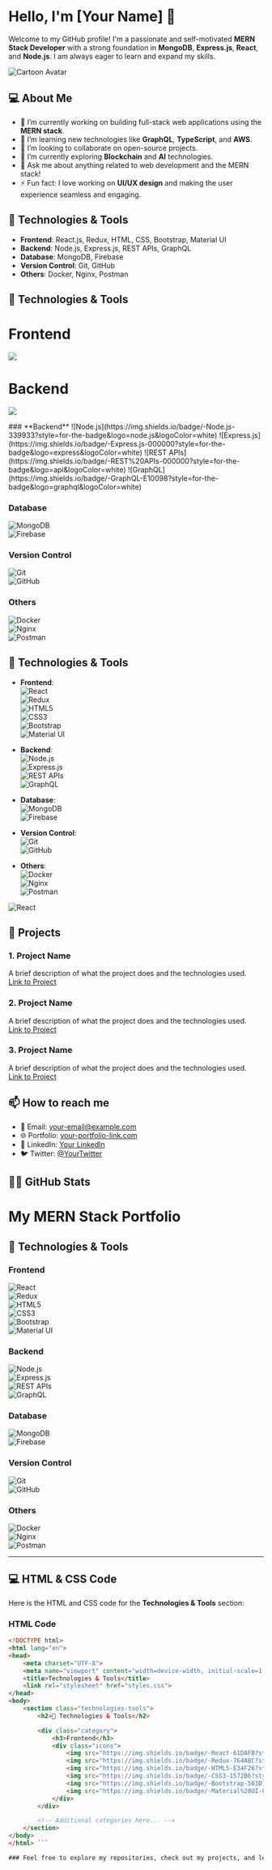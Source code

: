 # Hello, I'm [Your Name] 👋

Welcome to my GitHub profile! I'm a passionate and self-motivated **MERN Stack Developer** with a strong foundation in **MongoDB**, **Express.js**, **React**, and **Node.js**. I am always eager to learn and expand my skills.

![Cartoon Avatar](https://link-to-your-cartoon-image.jpg)  <!-- Update with your own image link -->

## 💻 About Me

- 🔭 I’m currently working on building full-stack web applications using the **MERN stack**.
- 🌱 I’m learning new technologies like **GraphQL**, **TypeScript**, and **AWS**.
- 👯 I’m looking to collaborate on open-source projects.
- 🤔 I’m currently exploring **Blockchain** and **AI** technologies.
- 💬 Ask me about anything related to web development and the MERN stack!
- ⚡ Fun fact: I love working on **UI/UX design** and making the user experience seamless and engaging.

## 🔧 Technologies & Tools

- **Frontend**: React.js, Redux, HTML, CSS, Bootstrap, Material UI
- **Backend**: Node.js, Express.js, REST APIs, GraphQL
- **Database**: MongoDB, Firebase
- **Version Control**: Git, GitHub
- **Others**: Docker, Nginx, Postman
## 🔧 Technologies & Tools
  <p align="center">
  <h1>Frontend</h1>
  <a href="https://skillicons.dev">
    <img src="https://skillicons.dev/icons?i=html,css,js,react,redux,nextjs,bootstrap,materialui" />
  </a>
</p>
  <p align="center">
     <h1>Backend</h1>
  <a href="https://skillicons.dev">
    <img src="https://skillicons.dev/icons?i=nodejs,expressjs,restapi," />
  </a>
</p>
### **Backend**  
  ![Node.js](https://img.shields.io/badge/-Node.js-339933?style=for-the-badge&logo=node.js&logoColor=white)  
  ![Express.js](https://img.shields.io/badge/-Express.js-000000?style=for-the-badge&logo=express&logoColor=white)  
  ![REST APIs](https://img.shields.io/badge/-REST%20APIs-000000?style=for-the-badge&logo=api&logoColor=white)  
  ![GraphQL](https://img.shields.io/badge/-GraphQL-E10098?style=for-the-badge&logo=graphql&logoColor=white)

### **Database**  
  ![MongoDB](https://img.shields.io/badge/-MongoDB-47A248?style=for-the-badge&logo=mongodb&logoColor=white)  
  ![Firebase](https://img.shields.io/badge/-Firebase-FFCA28?style=for-the-badge&logo=firebase&logoColor=white)

### **Version Control**  
  ![Git](https://img.shields.io/badge/-Git-F05032?style=for-the-badge&logo=git&logoColor=white)  
  ![GitHub](https://img.shields.io/badge/-GitHub-181717?style=for-the-badge&logo=github&logoColor=white)

### **Others**  
  ![Docker](https://img.shields.io/badge/-Docker-2496ED?style=for-the-badge&logo=docker&logoColor=white)  
  ![Nginx](https://img.shields.io/badge/-Nginx-009639?style=for-the-badge&logo=nginx&logoColor=white)  
  ![Postman](https://img.shields.io/badge/-Postman-FF6C37?style=for-the-badge&logo=postman&logoColor=white)


## 🔧 Technologies & Tools

- **Frontend**:  
  ![React](https://img.shields.io/badge/-React-61DAFB?style=flat&logo=react&logoColor=white)  
  ![Redux](https://img.shields.io/badge/-Redux-764ABC?style=flat&logo=redux&logoColor=white)  
  ![HTML5](https://img.shields.io/badge/-HTML5-E34F26?style=flat&logo=html5&logoColor=white)  
  ![CSS3](https://img.shields.io/badge/-CSS3-1572B6?style=flat&logo=css3&logoColor=white)  
  ![Bootstrap](https://img.shields.io/badge/-Bootstrap-563D7C?style=flat&logo=bootstrap&logoColor=white)  
  ![Material UI](https://img.shields.io/badge/-Material%20UI-0081CB?style=flat&logo=material-ui&logoColor=white)

- **Backend**:  
  ![Node.js](https://img.shields.io/badge/-Node.js-339933?style=flat&logo=node.js&logoColor=white)  
  ![Express.js](https://img.shields.io/badge/-Express.js-000000?style=flat&logo=express&logoColor=white)  
  ![REST APIs](https://img.shields.io/badge/-REST%20APIs-000000?style=flat&logo=api&logoColor=white)  
  ![GraphQL](https://img.shields.io/badge/-GraphQL-E10098?style=flat&logo=graphql&logoColor=white)

- **Database**:  
  ![MongoDB](https://img.shields.io/badge/-MongoDB-47A248?style=flat&logo=mongodb&logoColor=white)  
  ![Firebase](https://img.shields.io/badge/-Firebase-FFCA28?style=flat&logo=firebase&logoColor=white)

- **Version Control**:  
  ![Git](https://img.shields.io/badge/-Git-F05032?style=flat&logo=git&logoColor=white)  
  ![GitHub](https://img.shields.io/badge/-GitHub-181717?style=flat&logo=github&logoColor=white)

- **Others**:  
  ![Docker](https://img.shields.io/badge/-Docker-2496ED?style=flat&logo=docker&logoColor=white)  
  ![Nginx](https://img.shields.io/badge/-Nginx-009639?style=flat&logo=nginx&logoColor=white)  
  ![Postman](https://img.shields.io/badge/-Postman-FF6C37?style=flat&logo=postman&logoColor=white)

![React](https://img.shields.io/badge/-React-61DAFB?style=flat&logo=react&logoColor=white)

## 🚀 Projects

### 1. **Project Name**  
   A brief description of what the project does and the technologies used.  
   [Link to Project](#)

### 2. **Project Name**  
   A brief description of what the project does and the technologies used.  
   [Link to Project](#)

### 3. **Project Name**  
   A brief description of what the project does and the technologies used.  
   [Link to Project](#)

## 📫 How to reach me

- 📧 Email: [your-email@example.com](mailto:your-email@example.com)
- 🌐 Portfolio: [your-portfolio-link.com](http://your-portfolio-link.com)
- 💼 LinkedIn: [Your LinkedIn](https://www.linkedin.com/in/your-profile)
- 🐦 Twitter: [@YourTwitter](https://twitter.com/yourprofile)

## 👨‍💻 GitHub Stats

# My MERN Stack Portfolio

## 🔧 Technologies & Tools

### **Frontend**  
  ![React](https://img.shields.io/badge/-React-61DAFB?style=for-the-badge&logo=react&logoColor=white)  
  ![Redux](https://img.shields.io/badge/-Redux-764ABC?style=for-the-badge&logo=redux&logoColor=white)  
  ![HTML5](https://img.shields.io/badge/-HTML5-E34F26?style=for-the-badge&logo=html5&logoColor=white)  
  ![CSS3](https://img.shields.io/badge/-CSS3-1572B6?style=for-the-badge&logo=css3&logoColor=white)  
  ![Bootstrap](https://img.shields.io/badge/-Bootstrap-563D7C?style=for-the-badge&logo=bootstrap&logoColor=white)  
  ![Material UI](https://img.shields.io/badge/-Material%20UI-0081CB?style=for-the-badge&logo=material-ui&logoColor=white)

### **Backend**  
  ![Node.js](https://img.shields.io/badge/-Node.js-339933?style=for-the-badge&logo=node.js&logoColor=white)  
  ![Express.js](https://img.shields.io/badge/-Express.js-000000?style=for-the-badge&logo=express&logoColor=white)  
  ![REST APIs](https://img.shields.io/badge/-REST%20APIs-000000?style=for-the-badge&logo=api&logoColor=white)  
  ![GraphQL](https://img.shields.io/badge/-GraphQL-E10098?style=for-the-badge&logo=graphql&logoColor=white)

### **Database**  
  ![MongoDB](https://img.shields.io/badge/-MongoDB-47A248?style=for-the-badge&logo=mongodb&logoColor=white)  
  ![Firebase](https://img.shields.io/badge/-Firebase-FFCA28?style=for-the-badge&logo=firebase&logoColor=white)

### **Version Control**  
  ![Git](https://img.shields.io/badge/-Git-F05032?style=for-the-badge&logo=git&logoColor=white)  
  ![GitHub](https://img.shields.io/badge/-GitHub-181717?style=for-the-badge&logo=github&logoColor=white)

### **Others**  
  ![Docker](https://img.shields.io/badge/-Docker-2496ED?style=for-the-badge&logo=docker&logoColor=white)  
  ![Nginx](https://img.shields.io/badge/-Nginx-009639?style=for-the-badge&logo=nginx&logoColor=white)  
  ![Postman](https://img.shields.io/badge/-Postman-FF6C37?style=for-the-badge&logo=postman&logoColor=white)

---

## 💻 HTML & CSS Code

Here is the HTML and CSS code for the **Technologies & Tools** section:

### HTML Code

```html
<!DOCTYPE html>
<html lang="en">
<head>
    <meta charset="UTF-8">
    <meta name="viewport" content="width=device-width, initial-scale=1.0">
    <title>Technologies & Tools</title>
    <link rel="stylesheet" href="styles.css">
</head>
<body>
    <section class="technologies-tools">
        <h2>🔧 Technologies & Tools</h2>

        <div class="category">
            <h3>Frontend</h3>
            <div class="icons">
                <img src="https://img.shields.io/badge/-React-61DAFB?style=for-the-badge&logo=react&logoColor=white" alt="React">
                <img src="https://img.shields.io/badge/-Redux-764ABC?style=for-the-badge&logo=redux&logoColor=white" alt="Redux">
                <img src="https://img.shields.io/badge/-HTML5-E34F26?style=for-the-badge&logo=html5&logoColor=white" alt="HTML5">
                <img src="https://img.shields.io/badge/-CSS3-1572B6?style=for-the-badge&logo=css3&logoColor=white" alt="CSS3">
                <img src="https://img.shields.io/badge/-Bootstrap-563D7C?style=for-the-badge&logo=bootstrap&logoColor=white" alt="Bootstrap">
                <img src="https://img.shields.io/badge/-Material%20UI-0081CB?style=for-the-badge&logo=material-ui&logoColor=white" alt="Material UI">
            </div>
        </div>

        <!-- Additional categories here... -->
    </section>
</body>
</html> ```

### Feel free to explore my repositories, check out my projects, and let's connect! Happy coding! 😊
